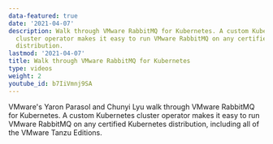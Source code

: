 ```yaml
---
data-featured: true
date: '2021-04-07'
description: Walk through VMware RabbitMQ for Kubernetes. A custom Kubernetes
  cluster operator makes it easy to run VMware RabbitMQ on any certified Kubernetes
  distribution.
lastmod: '2021-04-07'
title: Walk through VMware RabbitMQ for Kubernetes
type: videos
weight: 2
youtube_id: b7IiVmnj9SA
---
```


VMware's Yaron Parasol and Chunyi Lyu walk through VMware RabbitMQ for Kubernetes. A custom Kubernetes cluster operator makes it easy to run VMware RabbitMQ on any certified Kubernetes distribution, including all of the VMware Tanzu Editions.
